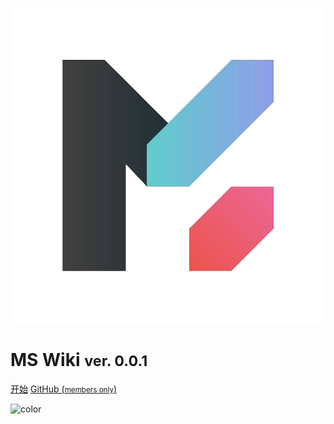 ![logo](_media/logo.png ':size=10%')

# **MS Wiki** <small>ver. 0.0.1</small>

[开始](#main)
[GitHub (<small>members only</small>)](#)

![color](#F0F0F0)